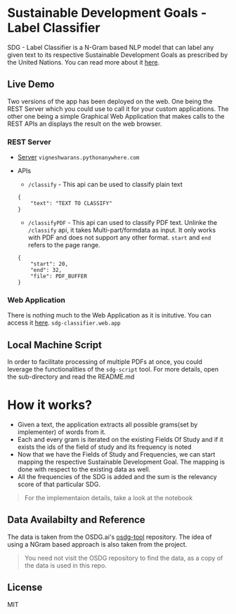 # Sustainable Development Goals - Label Classifier

SDG - Label Classifier is a N-Gram based NLP model that can label any given text to its respective Sustainable Development Goals as prescribed by the United Nations. You can read more about it [here](https://sdgs.un.org/goals).

## Live Demo

Two versions of the app has been deployed on the web. One being the REST Server which you could use to call it for your custom applications. The other one being a simple Graphical Web Application that makes calls to the REST APIs an displays the result on the web browser.

### REST Server

* [Server](http://vigneshwarans.pythonanywhere.com/) `vigneshwarans.pythonanywhere.com`
* APIs
    * `/classify` - This api can be used to classify plain text

    ```
    { 
        "text": "TEXT TO CLASSIFY"
    }
    ```
    * `/classifyPDF` - This api can used to classify PDF text. Unlinke the `/classify` api, it takes Multi-part/formdata as input. It only works with PDF and does not support any other format. `start` and `end` refers to the page range.
    ```
    {
        "start": 20,
        "end": 32,
        "file": PDF_BUFFER
    }
    ```

### Web Application

There is nothing much to the Web Application as it is initutive. You can access it [here](https://sdg-classifier.web.app/). `sdg-classifier.web.app`

## Local Machine Script

In order to facilitate processing of multiple PDFs at once, you could leverage the functionalities of the `sdg-script` tool. For more details, open the sub-directory and read the README.md


# How it works?

* Given a text, the application extracts all possible grams(set by implementer) of words from it.
* Each and every gram is iterated on the existing Fields Of Study and if it exists the ids of the field of study and its frequency is noted
* Now that we have the Fields of Study and Frequencies, we can start mapping the respective Sustainable Development Goal. The mapping is done with respect to the existing data as well.
* All the frequencies of the SDG is added and the sum is the relevancy score of that particular SDG.

> For the implementaion details, take a look at the notebook

## Data Availabilty and Reference

The data is taken from the OSDG.ai's [osdg-tool](https://github.com/osdg-ai/osdg-tool/tree/main) repository. The idea of using a NGram based approach is also taken from the project.

> You need not visit the OSDG repository to find the data, as a copy of the data is used in this repo.

License
----

MIT
